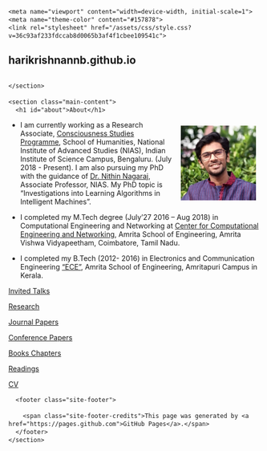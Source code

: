 <!DOCTYPE html>
<html lang="en-US">
  <head>
    <meta charset="UTF-8">


    <meta name="viewport" content="width=device-width, initial-scale=1">
    <meta name="theme-color" content="#157878">
    <link rel="stylesheet" href="/assets/css/style.css?v=36c93af233fdccab8d0065b3af4f1cbee109541c">
  </head>
  <body>
    <section class="page-header">
      <h1 class="project-name">harikrishnannb.github.io</h1>
      <h2 class="project-tagline"></h2>
      
      
    </section>

    <section class="main-content">
      <h1 id="about">About</h1>

<p><img style="float: right;margin: 10px 10px 10px;" width="150" src="images/profile.jpg" /></p>

<ul>
  <li>
    <p>I am currently working as a Research Associate, <a href="[https://niasconsciousnesscentre.org/">Consciousness Studies Programme</a>, School of Humanities, National Institute of Advanced Studies (NIAS), Indian Institute of Science Campus, Bengaluru. (July 2018 - Present). I am also pursuing my PhD with the guidance of <a href="https://sites.google.com/site/nithinnagaraj2/">Dr. Nithin Nagaraj</a>, Associate Professor, NIAS. My PhD topic is “Investigations into Learning Algorithms in Intelligent Machines”.</p>
  </li>
  <li>
    <p>I completed my M.Tech degree (July’27 2016 – Aug 2018) in Computational Engineering and Networking at  <a href="https://www.amrita.edu/center/computational-engineering-and-networking">Center for Computational Engineering and Networking</a>, Amrita School of Engineering, Amrita Vishwa Vidyapeetham, Coimbatore, Tamil Nadu.</p>
  </li>
  <li>
    <p>I completed my B.Tech (2012- 2016) in Electronics and Communication Engineering <a href="https://www.amrita.edu/school/engineering/amritapuri/electronics-and-communication">“ECE”</a>, Amrita School of Engineering, Amritapuri Campus in Kerala.</p>
  </li>
</ul>

<div class="span">

<a href="invitedtalks.html">Invited Talks</a>

<a href="research.html">Research</a>

<a href="journalpapers.md">Journal Papers</a>

<a href="conferencepapers.md">Conference Papers</a>

<a href="book.md">Books Chapters</a>

<a href="readings.md">Readings</a>

<a href="cv">CV</a>

 </div>



      <footer class="site-footer">
        
        <span class="site-footer-credits">This page was generated by <a href="https://pages.github.com">GitHub Pages</a>.</span>
      </footer>
    </section>

    
  </body>
</html>

